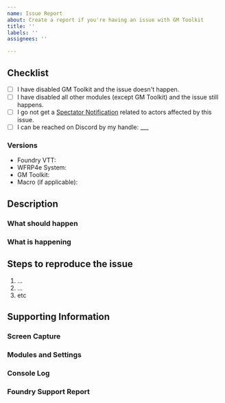 ```yaml
---
name: Issue Report
about: Create a report if you're having an issue with GM Toolkit
title: ''
labels: ''
assignees: ''

---
```

<!--- Provide a general summary in the Title above -->

## Checklist
<!-- Put an `x` in the boxes that apply. Delete any option that is not applicable. -->
- [ ] I have disabled GM Toolkit and the issue doesn't happen.
- [ ] I have disabled all other modules (except GM Toolkit) and the issue still happens. 
- [ ] I go not get a [Spectator Notification](https://github.com/Jagusti/fvtt-wfrp4e-gmtoolkit/wiki/spectators) related to actors affected by this issue.
- [ ] I can be reached on Discord by my handle: ___

### Versions
 - Foundry VTT: <!-- eg, v10.278 --> 
 - WFRP4e System: <!-- eg, 6.0.0 -->
 - GM Toolkit:  <!-- eg, 6.0.0 -->
 - Macro (if applicable): <!-- eg, Add XP 0.9.5 -->

## Description

### What should happen
<!-- A clear and concise description of what you expected to happen. -->

### What is happening
<!-- A clear and concise description of what the unexpected or error behaviour is. -->

## Steps to reproduce the issue
<!-- Sequence of steps to reproduce the behaviour: eg, 
1. Select / Target  '...'
2. Execute macro '...'
3. Scroll down to '....'
4. See error '...'  -->
1. ...
2. ...
3. etc

## Supporting Information 
<!-- Attach actor or item exports as needed. -->

### Screen Capture
<!-- If applicable, add a screen recording or screenshots --->
<!-- to help explain your problem or illustrate the steps to reproduce. --> 

### Modules and Settings
<!-- Add any other context about the problem here, eg
- Modules Enabled: eg, Advanced Macros, Token Action Hud
- Setting: eg, Using Group Advantage TRUE
- Setting: eg, Advantage Automation - Opposed Tests FALSE
- Actor Types involved: NPC v Creature 
- -->

### Console Log
<!-- Screenshot or copy-paste of messages, warnings and errors from the browser console. 
Use F12 to access the console. -->

### Foundry Support Report
<!-- Copy-paste of Foundry Support Report from Settings > Support. -->
